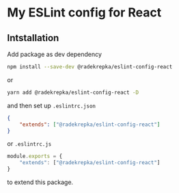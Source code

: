 # My ESLint config for React

## Intstallation

Add package as dev dependency

```bash
npm install --save-dev @radekrepka/eslint-config-react
```

or

```bash
yarn add @radekrepka/eslint-config-react -D
```

and then set up `.eslintrc.json`

```json
{
    "extends": ["@radekrepka/eslint-config-react"]
}
```

or `.eslintrc.js`
```js
module.exports = {
    "extends": ["@radekrepka/eslint-config-react"]
}
```

to extend this package.
